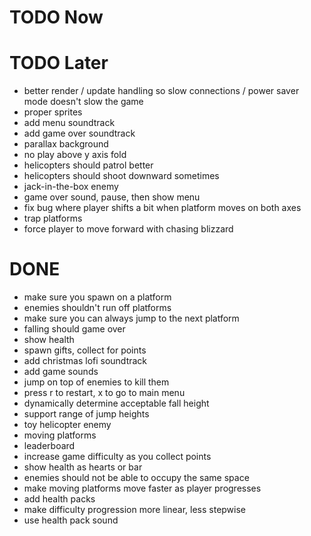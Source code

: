# TODO Now

# TODO Later
- better render / update handling so slow connections / power saver mode doesn't slow the game
- proper sprites
- add menu soundtrack
- add game over soundtrack
- parallax background
- no play above y axis fold
- helicopters should patrol better
- helicopters should shoot downward sometimes
- jack-in-the-box enemy
- game over sound, pause, then show menu
- fix bug where player shifts a bit when platform moves on both axes
- trap platforms
- force player to move forward with chasing blizzard

# DONE
- make sure you spawn on a platform
- enemies shouldn't run off platforms
- make sure you can always jump to the next platform
- falling should game over
- show health
- spawn gifts, collect for points
- add christmas lofi soundtrack
- add game sounds
- jump on top of enemies to kill them
- press r to restart, x to go to main menu
- dynamically determine acceptable fall height
- support range of jump heights
- toy helicopter enemy
- moving platforms
- leaderboard
- increase game difficulty as you collect points
- show health as hearts or bar
- enemies should not be able to occupy the same space
- make moving platforms move faster as player progresses
- add health packs
- make difficulty progression more linear, less stepwise
- use health pack sound
